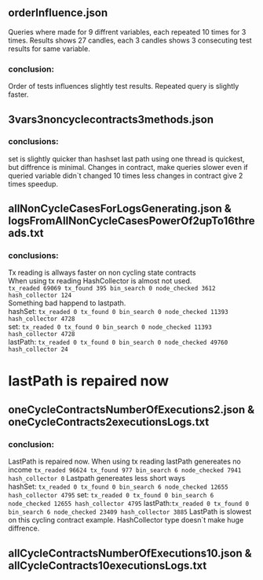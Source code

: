 ## orderInfluence.json
Queries where made for 9 diffrent variables, each repeated 10 times for 3 times.
Results shows 27 candles, each 3 candles shows 3 consecuting test results for same variable.
### conclusion:
Order of tests influences slightly test results. Repeated query is slightly faster.

## 3vars3noncyclecontracts3methods.json
### conclusions:
set is slightly quicker than hashset
last path using one thread is quickest, but diffrence is minimal.
Changes in contract, make queries slower even if queried variable didn`t changed
10 times less changes in contract give 2 times speedup.

## allNonCycleCasesForLogsGenerating.json & logsFromAllNonCycleCasesPowerOf2upTo16threads.txt
### conclusions:
Tx reading is allways faster on non cycling state contracts<br/>
When using tx reading HashCollector is almost not used.<br/>
`tx_readed 69069 tx_found 395 bin_search 0 node_checked 3612 hash_collector 124`<br/>
Something bad happend to lastpath.<br/>
hashSet: `tx_readed 0 tx_found 0 bin_search 0 node_checked 11393 hash_collector 4728`<br/>
set: `tx_readed 0 tx_found 0 bin_search 0 node_checked 11393 hash_collector 4728`<br/>
lastPath: `tx_readed 0 tx_found 0 bin_search 0 node_checked 49760 hash_collector 24`  <br/>


# lastPath is repaired now

## oneCycleContractsNumberOfExecutions2.json & oneCycleContracts2executionsLogs.txt
### conclusion:
LastPath is repaired now.
When using tx reading lastPath genereates no income
`tx_readed 96624 tx_found 977 bin_search 6 node_checked 7941 hash_collector 0`
Lastpath genereates less short ways<br/>
hashSet: `tx_readed 0 tx_found 0 bin_search 6 node_checked 12655 hash_collector 4795`
set: `tx_readed 0 tx_found 0 bin_search 6 node_checked 12655 hash_collector 4795`
lastPath:`tx_readed 0 tx_found 0 bin_search 6 node_checked 23409 hash_collector 3885`
LastPath is slowest on this cycling contract example.
HashCollector type doesn`t make huge diffrence.

## allCycleContractsNumberOfExecutions10.json & allCycleContracts10executionsLogs.txt
